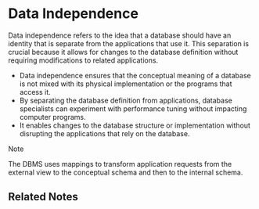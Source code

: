 # Data Independence
Data independence refers to the idea that a database should have an identity that is separate from the applications that use it. This separation is crucial because it allows for changes to the database definition without requiring modifications to related applications.

- Data independence ensures that the conceptual meaning of a database is not mixed with its physical implementation or the programs that access it.
- By separating the database definition from applications, database specialists can experiment with performance tuning without impacting computer programs.
- It enables changes to the database structure or implementation without disrupting the applications that rely on the database. 

>[!Note]
>The DBMS uses mappings to transform application requests from the external view to the conceptual schema and then to the internal schema.

## Related Notes